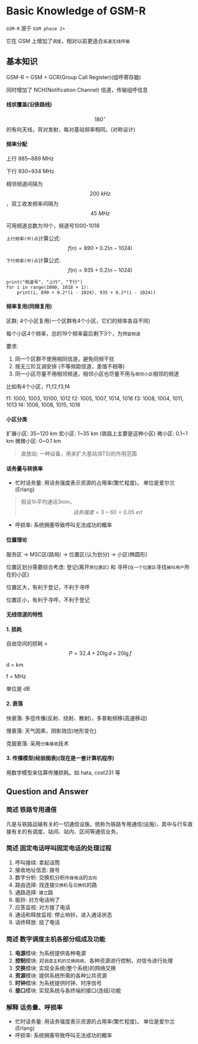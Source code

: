 # Basic Knowledge of GSM-R

`GSM-R` 源于 `GSM phase 2+`

它在 GSM 上增加了`调度`，相对以前更适合`高速无线传输`

## 基本知识

GSM-R = GSM + GCR\(Group Call Register\)\(组呼寄存器\)

同时增加了 NCH\(Notification Channel\) 信道，传输组呼信息

#### 线状覆盖\(沿铁路线\)

$$180^{\circ}$$ 的有向天线，背对发射，每对基站频率相同。\(对称设计\)

#### 频率分配

上行 885~889 MHz

下行 930~934 MHz

相邻频道间隔为$$200\ kHz$$，双工收发频率间隔为$$45\ MHz$$

可用频道总数为19个，频道号1000-1018

`上行频率(中)点`计算公式: $$f(n) = 890 + 0.2(n - 1024)$$

`下行频率(中)点`计算公式: $$f(n) = 935 + 0.2(n - 1024)$$

```text
print("频道号", "上行", "下行")
for i in range(1000, 1018 + 1):
    print(i, 890 + 0.2*(i - 1024), 935 + 0.2*(i - 1024))
```

#### 频率复用\(同频复用\)

区群; 4个小区复用\(一个区群有4个小区，它们的频率各自不同\)

每个小区4个频率，总的19个频率最后剩下3个，为`预留频道`

要求:

1. 同一个区群不使用相同信道，避免同频干扰
2. 按无三阶互调安排 \(不等频距信道，差值不相等\)
3. 同一小区尽量不用相邻频道，相邻小区也尽量不用与`相邻小区`相邻的频道

比如有4个小区，f1,f2,f3,f4

f1: 1000, 1003, 10100, 1012 f2: 1005, 1007, 1014, 1016 f3: 1008, 1004, 1011, 1013 f4: 1006, 1008, 1015, 1018

#### 小区分类

扩展小区: 35~120 km 宏小区: 1~35 km \(铁路上主要是这种小区\) 微小区: 0.1~1 km 微微小区: 0~0.1 km

> 直放站: 一种设备，用来扩大基站\(BTS\)的作用范围

#### 话务量与转换率

* 忙时话务量: 用话务强度表示资源的占用率\(繁忙程度\)。 单位是爱尔兰\(Erlang\)

> 假设1h平均通话3min，$$话务强度 = 3 \div 60 = 0.05\ erl$$

* 呼损率: 系统拥塞导致呼叫无法成功的概率

#### 位置理论

服务区 -&gt; MSC区\(路局\) -&gt; 位置区\(认为划分\) -&gt; 小区\(椭圆形\)

位置区划分需要综合考虑: 登记\(离开`原位置区`\) 和 寻呼\(`在一个位置区`寻找`被叫用户`所在的小区\)

位置区大，有利于登记，不利于寻呼

位置区小，有利于寻呼，不利于登记

#### 无线信道的特性

#### 1. 损耗

自由空间的损耗 = $$P = 32.4 + 20\lg{d} + 20\lg{f}$$

d = km

f = MHz

单位是 dB

#### 2. 衰落

快衰落: 多徑传播\(反射、绕射、散射\)，多普勒频移\(高速移动\)

慢衰落: 天气因素，阴影效应\(地形变化\)

克服衰落: 采用`分集接收`技术

#### 3. 传播模型\(经验图表\)\(现在是一套计算机程序\)

用数学模型来估算传播损耗。如 hata, cost231 等

## Question and Answer

### 简述 铁路专用通信

凡是与铁路运输有关的一切通信设施，统称为铁路专用通信\(设施\)，其中与行车直接有关的有调度、站间、站内、区间等通信业务。

### 简述 固定电话呼叫固定电话的处理过程

1. 呼叫接续: 拿起话筒
2. 接收地址信息: 拨号
3. 数字分析: 交换机分析`所拨电话`的`去向`
4. 路由选择: 找连接`交换机`与`交换机`的路
5. 通路选择: `建立`路
6. 振铃: 对方电话响了
7. 应答监视: 对方接了电话
8. 通话和释放监视: 停止响铃，进入通话状态
9. 话终释放: 挂了电话

### 简述 数字调度主机各部分组成及功能

1. **电源**模块: 为系统提供各种电源
2. **控制**模块: 对`调度主机的交换网络`、各种资源进行控制，对信令进行处理
3. **交换**模块: 实现全系统\(整个系统\)的网络交换
4. **资源**模块: 提供系统所需的各种公共资源
5. **时钟**模块: 为系统提供时钟、时序信号
6. **接口**模块: 实现系统与各终端的接口\(连结\)功能

### 解释 话务量、呼损率

* 忙时话务量: 用话务强度表示资源的占用率\(繁忙程度\)。 单位是爱尔兰\(Erlang\)
* 呼损率: 系统拥塞导致呼叫无法成功的概率

